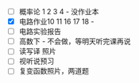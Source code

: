 - [ ] 概率论 1 2 3 4 - 没作业本
- [x] 电路作业10 11 16 17 18 - 
- [ ] 电路实验报告
- [ ] 高数下 - 不会做，等明天听完课再说
- [ ] 读写译 照片
- [ ] 视听说预习
- [ ] 复变函数照片，两道题